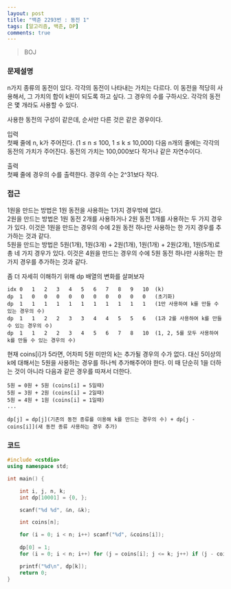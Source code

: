 ```yaml
---
layout: post
title: "백준 2293번 : 동전 1"
tags: [알고리즘, 백준, DP]
comments: true
---
```


> BOJ  

### 문제설명  
n가지 종류의 동전이 있다. 각각의 동전이 나타내는 가치는 다르다. 이 동전을 적당히 사용해서, 그 가치의 합이 k원이 되도록 하고 싶다. 그 경우의 수를 구하시오. 각각의 동전은 몇 개라도 사용할 수 있다.  

사용한 동전의 구성이 같은데, 순서만 다른 것은 같은 경우이다.  

입력  
첫째 줄에 n, k가 주어진다. (1 ≤ n ≤ 100, 1 ≤ k ≤ 10,000) 다음 n개의 줄에는 각각의 동전의 가치가 주어진다. 동전의 가치는 100,000보다 작거나 같은 자연수이다.  

출력  
첫째 줄에 경우의 수를 출력한다. 경우의 수는 2^31보다 작다.  

### 접근  
1원을 만드는 방법은 1원 동전을 사용하는 1가지 경우밖에 없다.  
2원을 만드는 방법은 1원 동전 2개를 사용하거나 2원 동전 1개를 사용하는 두 가지 경우가 있다. 이것은 1원을 만드는 경우의 수에 2원 동전 하나만 사용하는 한 가지 경우를 추가하는 것과 같다.  
5원을 만드는 방법은 5원(1개), 1원(3개) + 2원(1개), 1원(1개) + 2원(2개), 1원(5개)로 총 네 가지 경우가 있다. 이것은 4원을 만드는 경우의 수에 5원 동전 하나만 사용하는 한 가지 경우를 추가하는 것과 같다.  

좀 더 자세히 이해하기 위해 dp 배열의 변화를 살펴보자  
~~~
idx 0   1   2   3   4   5   6   7   8   9   10  (k)
dp  1   0   0   0   0   0   0   0   0   0   0   (초기화)
dp  1   1   1   1   1   1   1   1   1   1   1   (1만 사용하여 k를 만들 수 있는 경우의 수)
dp  1   1   2   2   3   3   4   4   5   5   6   (1과 2를 사용하여 k를 만들 수 있는 경우의 수)
dp  1   1   2   2   3   4   5   6   7   8   10  (1, 2, 5를 모두 사용하여 k를 만들 수 있는 경우의 수)
~~~

현재 coins[i]가 5라면, 어차피 5원 미만의 k는 추가될 경우의 수가 없다. 대신 5이상의 k에 대해서는 5원을 사용하는 경우를 하나씩 추가해주어야 한다. 이 때 단순히 1을 더하는 것이 아니라 다음과 같은 경우를 따져서 더한다.  
~~~
5원 = 0원 + 5원 (coins[i] = 5일때)
5원 = 3원 + 2원 (coins[i] = 2일때)
5원 = 4원 + 1원 (coins[i] = 1일때)
...

dp[j] = dp[j](기존의 동전 종류를 이용해 k를 만드는 경우의 수) + dp[j - coins[i]](새 동전 종류 사용하는 경우 추가)
~~~


### 코드  
~~~c++
#include <cstdio>
using namespace std;

int main() {

    int i, j, n, k;
    int dp[10001] = {0, };

    scanf("%d %d", &n, &k);

    int coins[n];

    for (i = 0; i < n; i++) scanf("%d", &coins[i]);
    
    dp[0] = 1;
    for (i = 0; i < n; i++) for (j = coins[i]; j <= k; j++) if (j - coins[i] >= 0) dp[j] += dp[j - coins[i]];

    printf("%d\n", dp[k]);
    return 0;
}
~~~